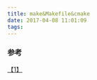 ```yaml
---
title: make&Makefile&cmake
date: 2017-04-08 11:01:09
tags: 
---
```

### 参考
[【1】](http://zhihu.com/question/27455963/answer/89770919)

